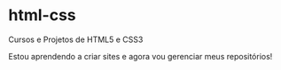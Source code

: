 # html-css
Cursos e Projetos de HTML5 e CSS3

Estou aprendendo a criar sites e agora vou gerenciar meus repositórios!
